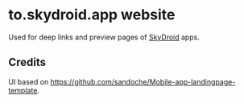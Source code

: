 # to.skydroid.app website

Used for deep links and preview pages of [SkyDroid](https://skydroid.app) apps.

## Credits

UI based on https://github.com/sandoche/Mobile-app-landingpage-template.
